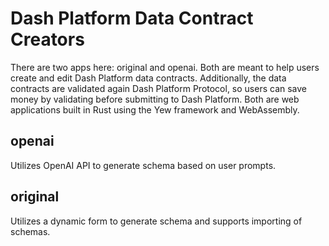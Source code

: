 # Dash Platform Data Contract Creators
There are two apps here: original and openai. Both are meant to help users create and edit Dash Platform data contracts. Additionally, the data contracts are validated again Dash Platform Protocol, so users can save money by validating before submitting to Dash Platform. Both are web applications built in Rust using the Yew framework and WebAssembly.

## openai
Utilizes OpenAI API to generate schema based on user prompts.

## original
Utilizes a dynamic form to generate schema and supports importing of schemas.
